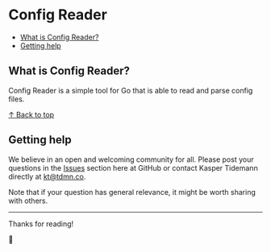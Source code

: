 # Config Reader

- [What is Config Reader?](#what-is-config-reader)
- [Getting help](#getting-help)

## What is Config Reader?

Config Reader is a simple tool for Go that is able to read and parse config files.

[↑ Back to top](#config-reader)

## Getting help

We believe in an open and welcoming community for all. Please post your questions in the [Issues](https://github.com/tdmnco/go-config-reader/issues) section here at GitHub or contact Kasper Tidemann directly at [kt@tdmn.co](kt@tdmn.co).

Note that if your question has general relevance, it might be worth sharing with others.

---

Thanks for reading!

🎁